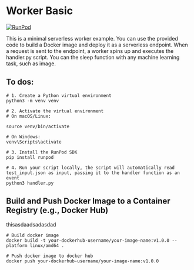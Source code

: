 # Worker Basic
[![RunPod](https://api.runpod.io/badge/TimPietrusky/worker-basic)](https://www.runpod.io/console/hub/TimPietrusky/worker-basic)

This is a minimal serverless worker example. You can use the provided code to build a Docker image and deploy it as a serverless endpoint. When a request is sent to the endpoint, a worker spins up and executes the handler.py script. You can the sleep function with any machine learning task, such as image.

## To dos:

```
# 1. Create a Python virtual environment
python3 -m venv venv

# 2. Activate the virtual environment
# On macOS/Linux:

source venv/bin/activate

# On Windows:
venv\Scripts\activate

# 3. Install the RunPod SDK
pip install runpod

# 4. Run your script locally, the script will automatically read test_input.json as input, passing it to the handler function as an event
python3 handler.py

```

## Build and Push Docker Image to a Container Registry (e.g., Docker Hub)


thisasdaadsadasdad
```
# Build docker image
docker build -t your-dockerhub-username/your-image-name:v1.0.0 --platform linux/amd64 .

# Push docker image to docker hub
docker push your-dockerhub-username/your-image-name:v1.0.0
```
